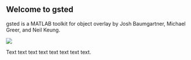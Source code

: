 ## Welcome to gsted

gsted is a MATLAB toolkit for object overlay by Josh Baumgartner, Michael Greer, and Neil Keung.

![](https://github.com/gsted/gsted/blob/master/gsted.png)

Text text text text text text text text.



